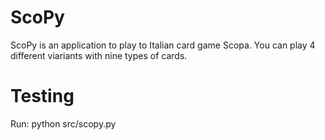 ScoPy
=====

ScoPy is an application to play to Italian card game Scopa. You can play 4 different viariants with nine types of cards.

Testing
=====

Run:
python src/scopy.py
